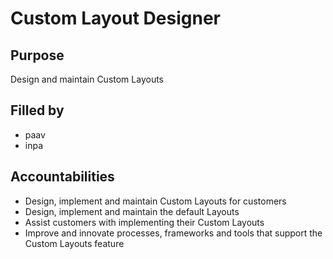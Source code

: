 # Custom Layout Designer

## Purpose

Design and maintain Custom Layouts

## Filled by
- paav
- inpa

## Accountabilities

- Design, implement and maintain Custom Layouts for customers
- Design, implement and maintain the default Layouts
- Assist customers with implementing their Custom Layouts
- Improve and innovate processes, frameworks and tools that support the Custom Layouts feature
